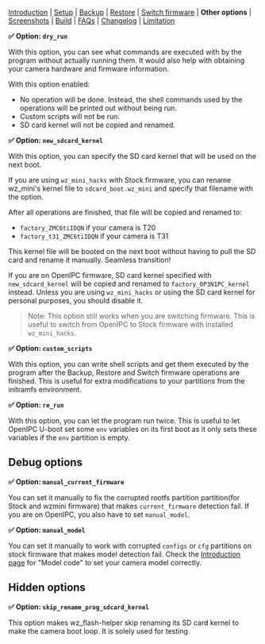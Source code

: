 [Introduction](README.md) | [Setup](README_setup.md) | [Backup](README_backup.md) | [Restore](README_restore.md) | [Switch firmware](README_switch_firmware.md) | **Other options** | [Screenshots](README_screenshots.md) | [Build](README_build.md) | [FAQs](README_FAQs.md) | [Changelog](Changelog.md) | [Limitation](Limitation.md)

**✅ Option: `dry_run`**

With this option, you can see what commands are executed with by the program without actually running them. It would also help with obtaining your camera hardware and firmware information.

With this option enabled:

- No operation will be done. Instead, the shell commands used by the operations will be printed out without being run.
- Custom scripts will not be run.
- SD card kernel will not be copied and renamed.

**✅ Option: `new_sdcard_kernel`**

With this option, you can specify the SD card kernel that will be used on the next boot.

If you are using `wz_mini_hacks` with Stock firmware, you can rename wz_mini's kernel file to `sdcard_boot.wz_mini` and specify that filename with the option.

After all operations are finished, that file will be copied and renamed to:

- `factory_ZMC6tiIDQN` if your camera is T20
- `factory_t31_ZMC6tiIDQN` if your camera is T31

This kernel file will be booted on the next boot without having to pull the SD card and rename it manually. Seamless transition!

If you are on OpenIPC firmware, SD card kernel specified with `new_sdcard_kernel` will be copied and renamed to `factory_0P3N1PC_kernel` instead. Unless you are using `wz_mini_hacks` or using the SD card kernel for personal purposes, you should disable it.

> Note: This option still works when you are switching firmware. This is useful to switch from OpenIPC to Stock firmware with installed `wz_mini_hacks`.

**✅ Option: `custom_scripts`**

With this option, you can write shell scripts and get them executed by the program after the Backup, Restore and Switch firmware operations are finished. This is useful for extra modifications to your partitions from the initramfs environment.

**✅ Option: `re_run`**

With this option, you can let the program run twice. This is useful to let OpenIPC U-boot set some `env` variables on its first boot as it only sets these variables if the `env` partition is empty.

## Debug options

**✅ Option: `manual_current_firmware`**

You can set it manually to fix the corrupted rootfs partition partition(for Stock and wzmini firmware) that makes `current_firmware` detection fail. If you are on OpenIPC, you also have to set `manual_model`.


**✅ Option: `manual_model`**

You can set it manually to work with corrupted `configs` or `cfg` partitions on stock firmware that makes model detection fail. Check the [Introduction page](README.md) for "Model code" to set your camera model correctly.

## Hidden options

**✅ Option: `skip_rename_prog_sdcard_kernel`**

This option makes wz_flash-helper skip renaming its SD card kernel to make the camera boot loop. It is solely used for testing.
